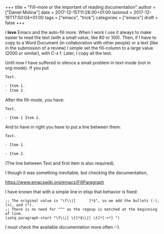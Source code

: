 +++
title = "Fill-more or the important of reading documentation"
author = ["Daniel Molina"]
date = 2017-12-15T11:28:00+01:00
lastmod = 2017-12-19T17:50:04+01:00
tags = ["emacs", "trick"]
categories = ["emacs"]
draft = false
+++

I **love** Emacs and the auto-fill more. When I work I use it always to make
easier to read the text (with a small value, like 80 or 100). Then, if I have
to copy to a Word Document (in collaboration with other people) or a text (like
in the submission of a review) I simple set the fill-column to a large value
(2000 or similar), with C-x f. Later, I copy all the text.

Until now I have suffered in silence a small problem in text-mode (not in
org-mode). If you put

```sh
Text.

- Item 1.
- Item 2.
```

After the fill-mode, you have:

```sh
Text.

- Item 1 Item 2.
```

And to have in right you have to put a line between them:

```sh
Text.

- Item 1.

- Item 2.
```

(The line between Text and first item is also required).

I though it was something inevitable, but checking the documentation,

<https://www.emacswiki.org/emacs/FillParagraph>

I have known that with a simple line in elisp that behavior is fixed:

```elisp
;; The original value is "\f\\|[      ]*$", so we add the bullets (-), (+), and (*).
;; There is no need for "^" as the regexp is matched at the beginning of line.
(setq paragraph-start "\f\\|[ \t]*$\\|[ \t]*[-+*] ")
```

I must check the available documentation more often :-).

